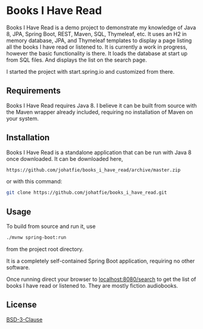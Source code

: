 # Books I Have Read

Books I Have Read is a demo project to demonstrate my knowledge of Java 8, JPA, Spring Boot, REST, Maven, SQL, Thymeleaf, etc.
It uses an H2 in memory database, JPA, and Thymeleaf templates to display a page listing all the books I have read or listened to.
It is currently a work in progress, however the basic functionality is there.  It loads the database at start up from SQL files.
And displays the list on the search page.

I started the project with start.spring.io and customized from there.

## Requirements

Books I Have Read requires Java 8.  I believe it can be built from source with the Maven wrapper already included, requiring no installation of Maven on your system.

## Installation

Books I Have Read is a standalone application that can be run with Java 8 once downloaded.  It can be downloaded here,
```bash
https://github.com/johatfie/books_i_have_read/archive/master.zip
```
or with this command:


```bash
git clone https://github.com/johatfie/books_i_have_read.git
```


## Usage

To build from source and run it, use
```bash
./mvnw spring-boot:run
```
from the project root directory.

It is a completely self-contained Spring Boot application, requiring no other software.

Once running direct your browser to [localhost:8080/search](http://localhost:8080/search)
to get the list of books I have read or listened to.  They are mostly fiction audiobooks.

## License
[BSD-3-Clause](https://choosealicense.com/licenses/bsd-3-clause/)


